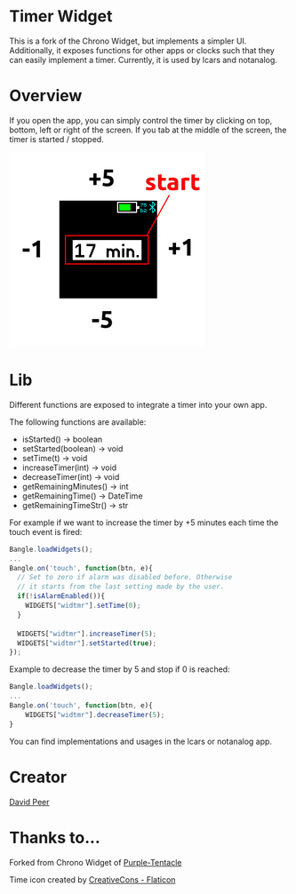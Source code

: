 # Timer Widget

This is a fork of the Chrono Widget, but implements a
simpler UI. Additionally, it exposes functions for other
apps or clocks such that they can easily implement a timer.
Currently, it is used by lcars and notanalog.

# Overview
If you open the app, you can simply control the timer
by clicking on top, bottom, left or right of the screen.
If you tab at the middle of the screen, the timer is
started / stopped.

![](description.png)


# Lib
Different functions are exposed to integrate a timer
into your own app.

The following functions are available:
- isStarted() -> boolean
- setStarted(boolean) -> void
- setTime(t) -> void
- increaseTimer(int) -> void
- decreaseTimer(int) -> void
- getRemainingMinutes() -> int
- getRemainingTime() -> DateTime
- getRemainingTimeStr() -> str

For example if we want to increase the timer by +5 minutes each time
the touch event is fired:
```Javascript
Bangle.loadWidgets();
...
Bangle.on('touch', function(btn, e){
  // Set to zero if alarm was disabled before. Otherwise
  // it starts from the last setting made by the user.
  if(!isAlarmEnabled()){
    WIDGETS["widtmr"].setTime(0);
  }

  WIDGETS["widtmr"].increaseTimer(5);
  WIDGETS["widtmr"].setStarted(true);
});
```

Example to decrease the timer by 5 and stop if 0 is reached:
```Javascript
Bangle.loadWidgets();
...
Bangle.on('touch', function(btn, e){
    WIDGETS["widtmr"].decreaseTimer(5);
}
```

You can find implementations and usages in the lcars or notanalog app.


# Creator
[David Peer](https://github.com/peerdavid)


# Thanks to...
Forked from Chrono Widget of [Purple-Tentacle](https://github.com/Purple-Tentacle)

Time icon created by <a href="https://www.flaticon.com/free-icons/time" title="time icons">CreativeCons - Flaticon</a>